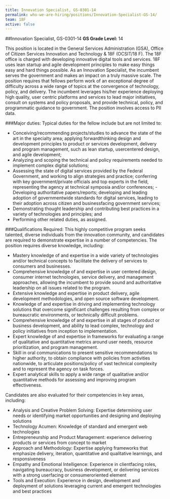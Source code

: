 ```yaml
---
title: Innovation Specialist, GS-0301-14
permalink: who-we-are-hiring/positions/Innovation-Specialist-GS-14/
team: 18F
active: false
---
```


##Innovation Specialist, GS-0301-14
**GS Grade Level:** 14

This position is located in the General Services Administration (GSA), Office of Citizen Services Innovation and Technology & 18F (OCSIT/18 F). The 18F office is charged with developing innovative digital tools and services. 18F uses lean startup and agile development principles to make easy things easy and hard things possible. As an Innovation Specialist, the incumbent serves the government and makes an impact on a truly massive scale. The position requires that fellows perform work of an exceptional degree of difficulty across a wide range of topics at the convergence of technology, policy, and delivery. The incumbent leverages his/her experience deploying high quality, user centric platforms and services to lead major initiatives, consult on systems and policy proposals, and provide technical, policy, and programmatic guidance to government. The position involves access to PII data. 

###Major duties:
Typical duties for the fellow include but are not limited to:
- Conceiving/recommending projects/studies to advance the state of the art in the specialty area; applying forward­thinking design and development principles to product or services development, delivery and program management, such as lean startup, user­centered design, and agile development;
- Analyzing and scoping the technical and policy requirements needed to implement complex digital solutions;
- Assessing the state of digital services provided by the Federal Government, and working to align strategies and practice; conferring with key government/private officials and top experts in the field, representing the agency at technical symposia and/or conferences; - Developing authoritative papers/reports; developing and leading adoption of government­wide standards for digital services, leading to their adoption across citizen and business­facing government services;
- Demonstrating thought leadership and contributing best practices in a variety of technologies and principles; and 
- Performing other related duties, as assigned.

###Qualifications Required:
This highly competitive program seeks talented, diverse individuals from the innovation community, and candidates are required to demonstrate expertise in a number of competencies. The position requires diverse knowledge, including:

- Mastery knowledge of and expertise in a wide variety of technologies and/or technical concepts to facilitate the delivery of services to consumers and businesses.
- Comprehensive knowledge of and expertise in user centered design, consumer internet technologies, service delivery, and management approaches, allowing the incumbent to provide sound and authoritative leadership on all issues related to the program.
- Extensive knowledge and expertise in product delivery, agile development methodologies, and open source software development. 
- Knowledge of and expertise in driving and implementing technology solutions that overcome significant challenges resulting from complex or bureaucratic environments, or technically difficult problems.
- Comprehensive knowledge of and expertise in all stages of product or business development, and ability to lead complex, technology and policy initiatives from inception to implementation.
- Expert knowledge of and expertise in frameworks for evaluating a range of qualitative and quantitative metrics around user needs, resource prioritization, and program management.
- Skill in oral communications to present sensitive recommendations to higher authority, to obtain compliance with policies from activities nationwide, to articulate positions/policy of vast technical complexity and to represent the agency on task forces.
- Expert analytical skills to apply a wide range of qualitative and/or quantitative methods for assessing and improving program effectiveness.

Candidates are also evaluated for their competencies in key areas, including:

- Analysis and Creative Problem Solving: Expertise determining user needs or identifying market opportunities and designing and deploying solutions
- Technology Acumen: Knowledge of standard and emergent web technologies
- Entrepreneurship and Product Management: experience delivering products or services from concept to market
- Approach and Methodology: Expertise applying frameworks that emphasize delivery, iteration, quantitative and qualitative learnings, and responsiveness
- Empathy and Emotional Intelligence: Experience in clientfacing roles, navigating bureaucracy, business development, or delivering services with a strong userfacing or consumeroriented element
- Tools and Execution: Experience in design, development and deployment of solutions leveraging current and emergent technologies and best practices
